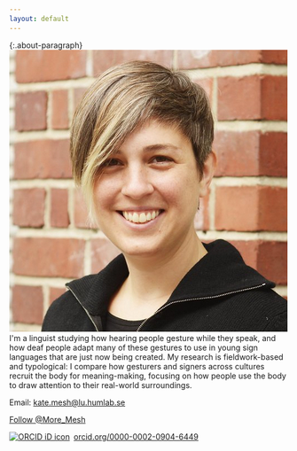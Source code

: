 ```yaml
---
layout: default
---
```


{:.about-paragraph}
<img class="side-picture" src="/Images/Kate_for_web_square.jpg">
I'm a linguist studying how hearing people gesture while they speak, and how deaf people 
adapt many of these gestures to use in young sign languages that are just now being created. 
My research is fieldwork-based and typological: I compare how gesturers and signers across cultures recruit 
the body for meaning-making, focusing on how people use the body to draw attention to their real-world surroundings. 

Email: [kate.mesh@lu.humlab.se](mailto:kate.mesh@humlab.lu.se) 

<a href="https://twitter.com/More_Mesh?ref_src=twsrc%5Etfw" class="twitter-follow-button" data-show-count="false">Follow @More_Mesh</a><script async src="https://platform.twitter.com/widgets.js" charset="utf-8"></script>

<a href="https://orcid.org/0000-0002-0904-6449" target="orcid.widget" rel="noopener noreferrer" style="vertical-align:top;"><img src="https://orcid.org/sites/default/files/images/orcid_16x16.png" style="width:1em;margin-right:.5em;" alt="ORCID iD icon">orcid.org/0000-0002-0904-6449</a>
